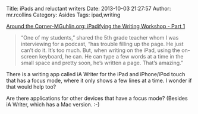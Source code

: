Title: iPads and reluctant writers
Date: 2013-10-03 21:27:57
Author: mr.rcollins
Category: Asides
Tags: ipad,writing

[Around the Corner-MGuhlin.org: iPadifying the Writing Workshop - Part 1](http://www.mguhlin.org/2013/09/ipadifying-writing-workshop-part-1.html?m=1)

>“One of my students,” shared the 5th grade teacher whom I was interviewing for a podcast, “has trouble filling up the page. He just can’t do it. It’s too much. But, when writing on the iPad, using the on-screen keyboard, he can. He can type a few words at a time in the small space and pretty soon, he’s written a page. That’s amazing.”

There is a writing app called iA Writer for the iPad and iPhone/iPod touch that has a focus mode, where it only shows a few lines at a time. I wonder if that would help too?

Are there applications for other devices that have a focus mode? (Besides iA Writer, which has a Mac version. :-)